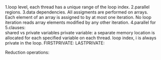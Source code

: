 1.loop level, each thread has a unique range of the loop index. 
2.parallel regions. 
3.data dependencies. 
   All assigments are performed on arrays.
   Each element of an array is assigned to by at most one iteration.
   No loop iteration reads array elements modified by any other iteration.
4.parallel for
5.clauses:  
   shared vs private variables
   private variable: a separate memory location is allocated for each specified variable on each thread.
   loop index, i is always private in the loop.
   FIRSTPRIVATE: 
   LASTPRIVATE:
   
   Reduction operations:
   